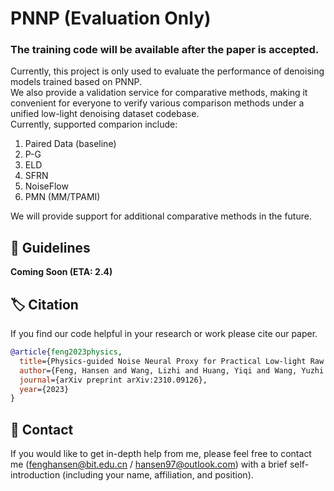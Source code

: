 # PNNP (Evaluation Only)
### The training code will be available after the paper is accepted.  
Currently, this project is only used to evaluate the performance of denoising models trained based on PNNP.  
We also provide a validation service for comparative methods, making it convenient for everyone to verify various comparison methods under a unified low-light denoising dataset codebase.   
Currently, supported comparion include:
1. Paired Data (baseline)
3. P-G
4. ELD
5. SFRN
6. NoiseFlow
7. PMN (MM/TPAMI)

We will provide support for additional comparative methods in the future.

## 📝 Guidelines
**Coming Soon (ETA: 2.4)**

## 🏷️ Citation
If you find our code helpful in your research or work please cite our paper.
```bibtex
@article{feng2023physics,
  title={Physics-guided Noise Neural Proxy for Practical Low-light Raw Image Denoising},
  author={Feng, Hansen and Wang, Lizhi and Huang, Yiqi and Wang, Yuzhi and Zhu, Lin and Huang, Hua},
  journal={arXiv preprint arXiv:2310.09126},
  year={2023}
}
```

## 📧 Contact
If you would like to get in-depth help from me, please feel free to contact me (fenghansen@bit.edu.cn / hansen97@outlook.com) with a brief self-introduction (including your name, affiliation, and position).
